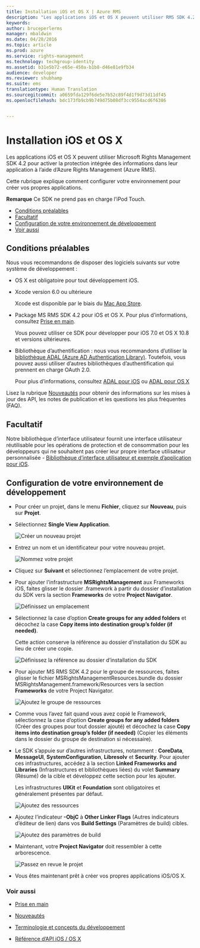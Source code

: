 ```yaml
---
title: Installation iOS et OS X | Azure RMS
description: "Les applications iOS et OS X peuvent utiliser RMS SDK 4.2 pour activer la protection intégrée des informations dans leur application à l’aide d’AAD RM."
keywords: 
author: bruceperlerms
manager: mbaldwin
ms.date: 04/28/2016
ms.topic: article
ms.prod: azure
ms.service: rights-management
ms.technology: techgroup-identity
ms.assetid: b31e5b72-e65e-450a-b1b8-d46e81e9fb34
audience: developer
ms.reviewer: shubhamp
ms.suite: ems
translationtype: Human Translation
ms.sourcegitcommit: a0659fda129f6de5e7b52c89f4d1f9d73d11df45
ms.openlocfilehash: bdc173fb9cb9b749d75b08df3cc9554acd6f6386


---
```


# Installation iOS et OS X

Les applications iOS et OS X peuvent utiliser Microsoft Rights Management SDK 4.2 pour activer la protection intégrée des informations dans leur application à l’aide d’Azure Rights Management (Azure RMS).

Cette rubrique explique comment configurer votre environnement pour créer vos propres applications.

**Remarque**  Ce SDK ne prend pas en charge l’iPod Touch.


-   [Conditions préalables](#prerequisites)
-   [Facultatif](#optional)
-   [Configuration de votre environnement de développement](#configuring-your-development-environment)
-   [Voir aussi](#see-also)

## Conditions préalables

Nous vous recommandons de disposer des logiciels suivants sur votre système de développement :

-   OS X est obligatoire pour tout développement iOS.
-   Xcode version 6.0 ou ultérieure

    Xcode est disponible par le biais du [Mac App Store](https://developer.apple.com/technologies/mac/).

-   Package MS RMS SDK 4.2 pour iOS et OS X. Pour plus d’informations, consultez [Prise en main](get-started.md).

    Vous pouvez utiliser ce SDK pour développer pour iOS 7.0 et OS X 10.8 et versions ultérieures.

-   Bibliothèque d’authentification : nous vous recommandons d’utiliser la [bibliothèque ADAL (Azure AD Authentication Library)](https://msdn.microsoft.com/library/jj573266.aspx). Toutefois, vous pouvez aussi utiliser d’autres bibliothèques d’authentification qui prennent en charge OAuth 2.0.

    Pour plus d’informations, consultez [ADAL pour iOS](https://github.com/MSOpenTech/azure-activedirectory-library-for-ios) ou [ADAL pour OS X](https://github.com/MSOpenTech/azure-activedirectory-library-for-ios/tree/OSXUniversal)

Lisez la rubrique [Nouveautés](release-notes.md) pour obtenir des informations sur les mises à jour des API, les notes de publication et les questions les plus fréquentes (FAQ).

## Facultatif

Notre bibliothèque d’interface utilisateur fournit une interface utilisateur réutilisable pour les opérations de protection et de consommation pour les développeurs qui ne souhaitent pas créer leur propre interface utilisateur personnalisée - [Bibliothèque d’interface utilisateur et exemple d’application pour iOS](https://github.com/AzureAD/rms-sdk-ui-for-ios).

## Configuration de votre environnement de développement

-   Pour créer un projet, dans le menu **Fichier**, cliquez sur **Nouveau**, puis sur **Projet**.
-   Sélectionnez **Single View Application**.

    ![Créer un nouveau projet](../media/iOS-Project.png)

-   Entrez un nom et un identificateur pour votre nouveau projet.

    ![Nommez votre projet](../media/iOS-project-options.png)

-   Cliquez sur **Suivant** et sélectionnez l’emplacement de votre projet.
-   Pour ajouter l’infrastructure **MSRightsManagement** aux Frameworks iOS, faites glisser le dossier .framework à partir du dossier d’installation du SDK vers la section **Frameworks** de votre **Project Navigator**.

    ![Définissez un emplacement](../media/ios-add-dependencies-01a.png)

-   Sélectionnez la case d’option **Create groups for any added folders** et décochez la case **Copy items into destination group’s folder (if needed)**.

    Cette action conserve la référence au dossier d’installation du SDK au lieu de créer une copie.

    ![Définissez la référence au dossier d’installation du SDK](../media/iOS-create-groups.png)

-   Pour ajouter MS RMS SDK 4.2 pour le groupe de ressources, faites glisser le fichier MSRightsManagementResources.bundle du dossier MSRightsManagement.framework/Resources vers la section **Frameworks** de votre Project Navigator.

    ![Ajoutez le groupe de ressources](../media/iOS-add-resource-bundle-02a.png)

-   Comme vous l’avez fait quand vous avez copié le Framework, sélectionnez la case d’option **Create groups for any added folders** (Créer des groupes pour tout dossier ajouté) et décochez la case **Copy items into destination group’s folder (if needed)** (Copier les éléments dans le dossier du groupe de destination si nécessaire).
-   Le SDK s’appuie sur d’autres infrastructures, notamment : **CoreData**, **MessageUI**, **SystemConfiguration**, **Libresolv** et **Security**. Pour ajouter ces infrastructures, accédez à la section **Linked Frameworks and Libraries** (Infrastructures et bibliothèques liées) du volet **Summary** (Résumé) de la cible et développez cette section pour les ajouter.

    Les infrastructures **UIKit** et **Foundation** sont obligatoires et généralement présentes par défaut.

    ![Ajoutez des ressources](../media/iOS-add-libraries.png)

-   Ajoutez l’indicateur **-ObjC** à **Other Linker Flags** (Autres indicateurs d’éditeur de lien) dans vos **Build Settings** (Paramètres de build) cibles.

    ![Ajoutez des paramètres de build](../media/iOS-linker-flags.png)

-   Maintenant, votre **Project Navigator** doit ressembler à cette arborescence.

    ![Passez en revue le projet](../media/iOS-verify-setup-01a.png)

-   Vous êtes maintenant prêt à créer vos propres applications iOS/OS X.

### Voir aussi

* [Prise en main](get-started.md)

* [Nouveautés](release-notes.md)

* [Terminologie et concepts du développement](core-concepts.md)

* [Référence d’API iOS / OS X](/rights-management/sdk/4.2/api/ios/ios)

 

 






<!--HONumber=Aug16_HO3-->


